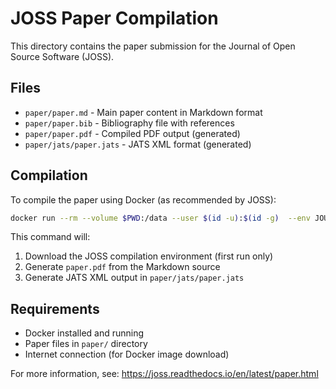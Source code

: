# JOSS Paper Compilation

This directory contains the paper submission for the Journal of Open Source Software (JOSS).

## Files

- `paper/paper.md` - Main paper content in Markdown format
- `paper/paper.bib` - Bibliography file with references
- `paper/paper.pdf` - Compiled PDF output (generated)
- `paper/jats/paper.jats` - JATS XML format (generated)

## Compilation

To compile the paper using Docker (as recommended by JOSS):

```bash
docker run --rm --volume $PWD:/data --user $(id -u):$(id -g)  --env JOURNAL=joss  openjournals/inara
```

This command will:
1. Download the JOSS compilation environment (first run only)
2. Generate `paper.pdf` from the Markdown source
3. Generate JATS XML output in `paper/jats/paper.jats`

## Requirements

- Docker installed and running
- Paper files in `paper/` directory
- Internet connection (for Docker image download)

For more information, see: https://joss.readthedocs.io/en/latest/paper.html